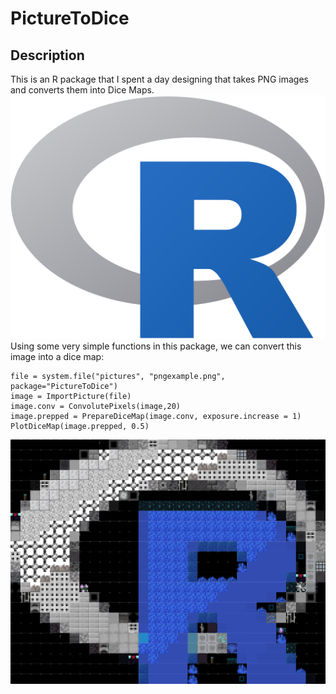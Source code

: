 # PictureToDice
## Description
This is an R package that I spent a day designing that takes PNG images and converts them into Dice Maps.
![](inst/pictures/pngexample.png)
Using some very simple functions in this package, we can convert this image into a dice map:
```
file = system.file("pictures", "pngexample.png", package="PictureToDice")
image = ImportPicture(file)
image.conv = ConvolutePixels(image,20)
image.prepped = PrepareDiceMap(image.conv, exposure.increase = 1)
PlotDiceMap(image.prepped, 0.5)
```
![](Rplot.png)
